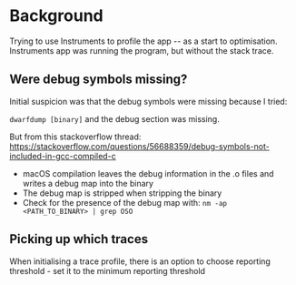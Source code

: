 # Background

Trying to use Instruments to profile the app -- as a start to optimisation.
Instruments app was running the program, but without the stack trace.

## Were debug symbols missing?

Initial suspicion was that the debug symbols were missing because I tried:

`dwarfdump [binary]` and the debug section was missing.

But from this stackoverflow thread: https://stackoverflow.com/questions/56688359/debug-symbols-not-included-in-gcc-compiled-c
- macOS compilation leaves the debug information in the .o files and writes a debug map into the binary
- The debug map is stripped when stripping the binary
- Check for the presence of the debug map with: `nm -ap <PATH_TO_BINARY> | grep OSO`

## Picking up which traces

When initialising a trace profile, there is an option to choose reporting threshold - set it to the minimum reporting threshold
